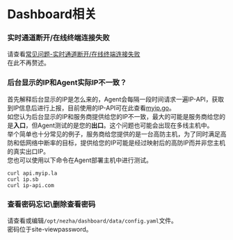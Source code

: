 # Dashboard相关
### 实时通道断开/在线终端连接失败
请查看[常见问题-实时通道断开/在线终端连接失败](/guide/q4.html)  
在此不再赘述。

### 后台显示的IP和Agent实际IP不一致？
首先解释后台显示的IP是怎么来的，Agent会每隔一段时间请求一遍IP-API，获取到IP信息后进行上报，目前使用的IP-API可在此查看[myip.go](https://github.com/naiba/nezha/blob/master/cmd/agent/monitor/myip.go)。  
如您认为后台显示的IP和服务商提供给您的IP不一致，最大的可能是服务商给您的是**入口**，但Agent测试的是您的**出口**。这个问题也可能会出现在多线主机中。    
举个简单也十分常见的例子，服务商给您提供的是一台高防主机，为了同时满足高防和低网络中断率的目标，提供给您的IP可能是经过映射后的高防IP而并非您主机的真实出口IP。    
您也可以使用以下命令在Agent部署主机中进行测试。   
```shell
curl api.myip.la
curl ip.sb
curl ip-api.com
```

### 查看密码忘记\删除查看密码
请查看或编辑`/opt/nezha/dashboard/data/config.yaml`文件。   
密码位于site-viewpassword。
